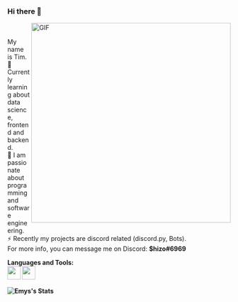 ### Hi there 🌈
<img align="right" width="450px" alt="GIF" src="https://miro.medium.com/max/480/0*tWkX7jycteZn1qbC.gif" />
<br>
<br> My name is Tim. 
<br> 🔭 Currently learning about data science, frontend and backend.
<br> 🌱 I am passionate about programming and software engineering.
<br> ⚡ Recently my projects are discord related (discord.py, Bots).
<br> For more info, you can message me on Discord: <b>$hizo#6969<b>

**Languages and Tools:**  
<code><img height="30" src="https://www.iconfinder.com/data/icons/logos-and-brands-adobe/512/267_Python-512.png"></code>
<code><img height="30" src="https://seeklogo.com/images/D/discord-logo-134E148657-seeklogo.com.png"></code>

![Emys's Stats](https://github-readme-stats.vercel.app/api?username=shizdev&show_icons=true&theme=radical)

